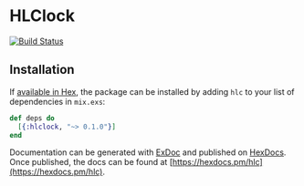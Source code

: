 # HLClock

[![Build Status](https://travis-ci.org/keathley/hlclock.svg?branch=master)](https://travis-ci.org/keathley/hlclock)

## Installation

If [available in Hex](https://hex.pm/docs/publish), the package can be installed
by adding `hlc` to your list of dependencies in `mix.exs`:

```elixir
def deps do
  [{:hlclock, "~> 0.1.0"}]
end
```

Documentation can be generated with [ExDoc](https://github.com/elixir-lang/ex_doc)
and published on [HexDocs](https://hexdocs.pm). Once published, the docs can
be found at [https://hexdocs.pm/hlc](https://hexdocs.pm/hlc).

